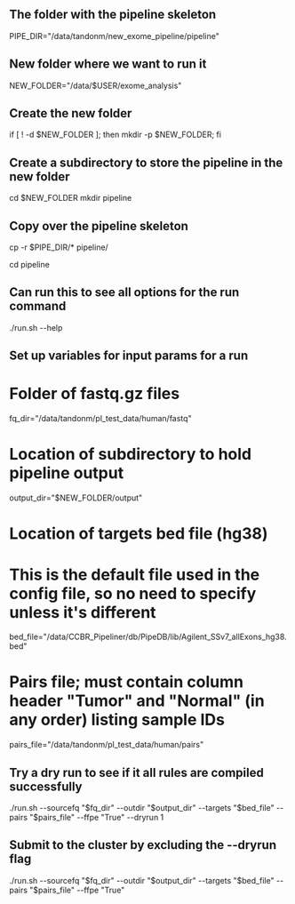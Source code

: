 

## The folder with the pipeline skeleton
PIPE_DIR="/data/tandonm/new_exome_pipeline/pipeline"

## New folder where we want to run it
NEW_FOLDER="/data/$USER/exome_analysis"

## Create the new folder
if [ ! -d $NEW_FOLDER ]; then mkdir -p $NEW_FOLDER; fi

## Create a subdirectory to store the pipeline in the new folder
cd $NEW_FOLDER
mkdir pipeline

## Copy over the pipeline skeleton
cp -r $PIPE_DIR/* pipeline/

cd pipeline

## Can run this to see all options for the run command
./run.sh --help


## Set up variables for input params for a run
# Folder of fastq.gz files
fq_dir="/data/tandonm/pl_test_data/human/fastq"

# Location of subdirectory to hold pipeline output
output_dir="$NEW_FOLDER/output"

# Location of targets bed file (hg38)
# This is the default file used in the config file, so no need to specify unless it's different
bed_file="/data/CCBR_Pipeliner/db/PipeDB/lib/Agilent_SSv7_allExons_hg38.bed"

# Pairs file; must contain column header "Tumor" and "Normal" (in any order) listing sample IDs
pairs_file="/data/tandonm/pl_test_data/human/pairs"


## Try a dry run to see if it all rules are compiled successfully
./run.sh --sourcefq "$fq_dir" --outdir "$output_dir" --targets "$bed_file" --pairs "$pairs_file" --ffpe "True" --dryrun 1

## Submit to the cluster by excluding the --dryrun flag
./run.sh --sourcefq "$fq_dir" --outdir "$output_dir" --targets "$bed_file" --pairs "$pairs_file" --ffpe "True"




